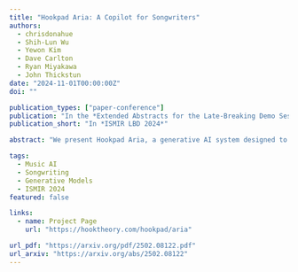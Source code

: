 ```yaml
---
title: "Hookpad Aria: A Copilot for Songwriters"
authors:
  - chrisdonahue
  - Shih-Lun Wu
  - Yewon Kim
  - Dave Carlton
  - Ryan Miyakawa
  - John Thickstun
date: "2024-11-01T00:00:00Z"
doi: ""

publication_types: ["paper-conference"]
publication: "In the *Extended Abstracts for the Late-Breaking Demo Session of the 25th International Society for Music Information Retrieval Conference*"
publication_short: "In *ISMIR LBD 2024*"

abstract: "We present Hookpad Aria, a generative AI system designed to assist musicians in writing Western pop songs. Our system is seamlessly integrated into Hookpad, a web-based editor designed for the composition of lead sheets—symbolic music scores that describe melody and harmony. Hookpad Aria offers numerous generation capabilities to support non-sequential composition workflows, including: (1) generating left-to-right continuations of existing material, (2) filling in missing spans within existing material, and (3) generating harmony from melody and vice versa. Since its release in March 2024, Hookpad Aria has generated 318,000 suggestions for 3,000 users, with 74,000 accepted into their songs."

tags:
  - Music AI
  - Songwriting
  - Generative Models
  - ISMIR 2024
featured: false

links:
  - name: Project Page
    url: "https://hooktheory.com/hookpad/aria"

url_pdf: "https://arxiv.org/pdf/2502.08122.pdf"
url_arxiv: "https://arxiv.org/abs/2502.08122"
---
```

